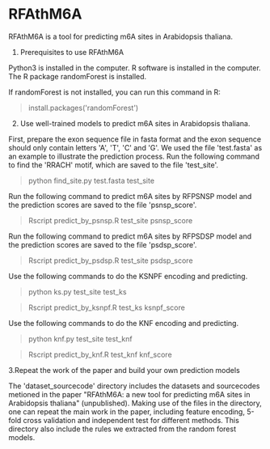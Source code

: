 # RFAthM6A
RFAthM6A is a tool for predicting m6A sites in Arabidopsis thaliana.

1. Prerequisites to use RFAthM6A

Python3 is installed in the computer. R software is installed in the computer. The R package randomForest is installed. 

If randomForest is not installed, you can run this command in R:
>install.packages('randomForest')

2. Use well-trained models to predict m6A sites in Arabidopsis thaliana.

First, prepare the exon sequence file in fasta format and the exon sequence should only contain letters 'A', 'T', 'C' and 'G'. We used the file 'test.fasta' as an example to illustrate the prediction process. Run the following command to find the 'RRACH' motif, which are saved to the file 'test_site'.

>python find_site.py test.fasta test_site

Run the following command to predict m6A sites by RFPSNSP model and the prediction scores are saved to the file 'psnsp_score'.

>Rscript predict_by_psnsp.R test_site psnsp_score

Run the following command to predict m6A sites by RFPSDSP model and the prediction scores are saved to the file 'psdsp_score'.

>Rscript predict_by_psdsp.R test_site psdsp_score

Use the following commands to do the KSNPF encoding and predicting.

>python ks.py test_site test_ks

>Rscript predict_by_ksnpf.R test_ks ksnpf_score

Use the following commands to do the KNF encoding and predicting.

>python knf.py test_site test_knf

>Rscript predict_by_knf.R test_knf knf_score

3.Repeat the work of the paper and build your own prediction models

The 'dataset_sourcecode' directory includes the datasets and sourcecodes metioned in the paper "RFAthM6A: a new tool for predicting m6A sites in Arabidopsis thaliana" (unpublished). Making use of the files in the directory, one can repeat the main work in the paper, including feature encoding, 5-fold cross validation and independent test for different methods. This directory also include the rules we extracted from the random forest models. 

